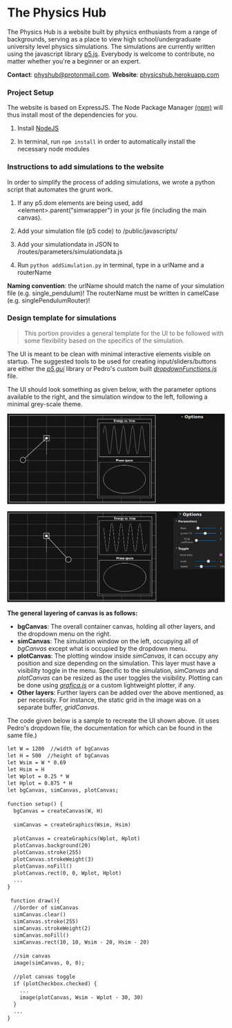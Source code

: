 # The Physics Hub

The Physics Hub is a website built by physics enthusiasts from a range of backgrounds,
serving as a place to view  high school/undergraduate university level physics simulations.
The simulations are currently written using the javascript library [p5.js](https://p5js.org/).
Everybody is welcome to contribute, no matter whether you're a beginner or an expert.

**Contact**: physhub@protonmail.com.  **Website**: [physicshub.herokuapp.com](physicshub.herokuapp.com)


### Project Setup

The website is based on ExpressJS. The Node Package Manager [(npm)](https://www.npmjs.com/) will thus install most of the dependencies for you.

1. Install [NodeJS](https://nodejs.dev/)

2. In terminal, run `npm install` in order to automatically install the necessary node modules


### Instructions to add simulations to the website

In order to simplify the process of adding simulations, we wrote a python script that automates the grunt work.
1. If any p5.dom elements are being used, add \<element\>.parent("simwrapper") in your js file (including the main canvas).

2. Add your simulation file (p5 code) to /public/javascripts/

3. Add your simulationdata in JSON to /routes/parameters/simulationdata.js

4. Run `python addSimulation.py` in terminal, type in a urlName and a routerName

**Naming convention**: the urlName should match the name of your simulation file (e.g. single_pendulum)! The routerName must be written in camelCase (e.g. singlePendulumRouter)!

### Design template for simulations
 
>This portion provides a general template for the UI to be followed with some flexibility based on the specifics of the simulation.

The UI is meant to be clean with minimal interactive elements visible on startup. The suggested tools to be used for creating input/sliders/buttons are either the [*p5.gui*](https://github.com/bitcraftlab/p5.gui) library or Pedro's custom built [*dropdownFunctions.js*](https://github.com/ThePhysHub/ThePhysicsHub/blob/master/public/javascripts/dropdownFunctions.js)  file. 

The UI should look something as given below, with the parameter options available to the right, and the simulation window to the left, following a minimal grey-scale theme.

![](images/ui1.png?raw=true)

![](images/ui2.png?raw=true)



**The general layering of canvas is as follows:**
* **bgCanvas**: The overall container canvas, holding all other layers, and the dropdown menu on the right.
* **simCanvas**: The simulation window on the left, occupying all of *bgCanvas* except what is occupied by the dropdown menu.
* **plotCanvas**: The plotting window inside *simCanvas*, it can occupy any position and size depending on the simulation. This layer must have a visibility toggle in the menu. Specific to the simulation, *simCanvas* and *plotCanvas* can be resized as the user toggles the visibility. Plotting can be done using [*grafica.js*]( https://github.com/jagracar/grafica.js?files=1) or a custom lightweight plotter, if any.
* **Other layers**: Further layers can be added over the above mentioned, as per necessity. For instance, the static grid in the image was on a separate buffer, *gridCanvas*.

The code given below is a sample to recreate the UI shown above. (it uses Pedro's dropdown file, the documentation for which can be found in the same file.)
```
let W = 1200  //width of bgCanvas
let H = 500  //height of bgCanvas
let Wsim = W * 0.69 
let Hsim = H
let Wplot = 0.25 * W
let Hplot = 0.875 * H 
let bgCanvas, simCanvas, plotCanvas;

function setup() {
  bgCanvas = createCanvas(W, H)
  
  simCanvas = createGraphics(Wsim, Hsim)
  
  plotCanvas = createGraphics(Wplot, Hplot)
  plotCanvas.background(20)
  plotCanvas.stroke(255)
  plotCanvas.strokeWeight(3)
  plotCanvas.noFill()
  plotCanvas.rect(0, 0, Wplot, Hplot)
  ...
}

 function draw(){
  //border of simCanvas
  simCanvas.clear()
  simCanvas.stroke(255)
  simCanvas.strokeWeight(2)
  simCanvas.noFill()
  simCanvas.rect(10, 10, Wsim - 20, Hsim - 20)
  
  //sim canvas
  image(simCanvas, 0, 0);
  
  //plot canvas toggle
  if (plotCheckbox.checked) {
    ...
    image(plotCanvas, Wsim - Wplot - 30, 30)
  }
  ...
} 
```

